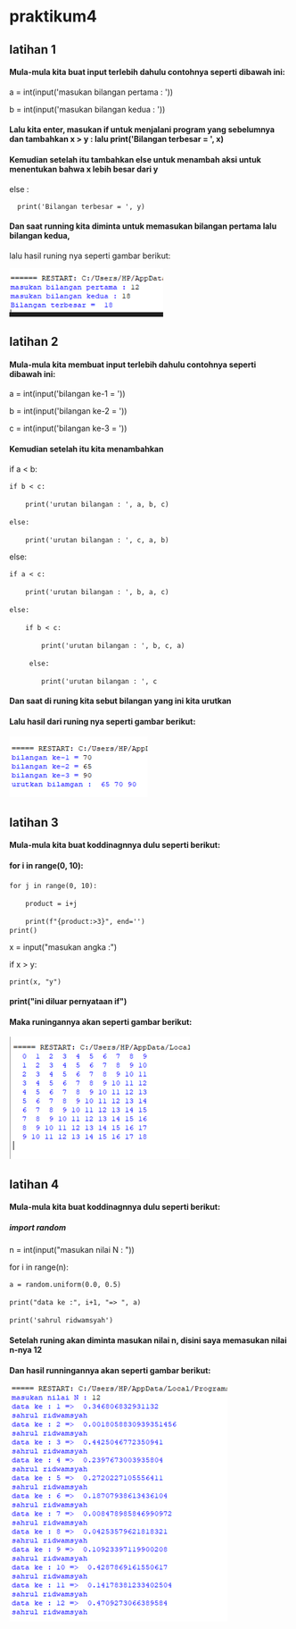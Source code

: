 # praktikum4
## latihan 1

#### Mula-mula kita buat input terlebih dahulu contohnya seperti dibawah ini:

a = int(input('masukan bilangan pertama : '))

b = int(input('masukan bilangan kedua : '))

#### Lalu kita enter, masukan if untuk menjalani program yang sebelumnya dan tambahkan x > y : lalu print('Bilangan terbesar = ', x)
#### Kemudian setelah itu tambahkan else untuk menambah aksi untuk menentukan bahwa x lebih besar dari y 

 else :
 
      print('Bilangan terbesar = ', y)
      
#### Dan saat running kita diminta untuk memasukan bilangan pertama lalu bilangan kedua,      
lalu hasil runing nya seperti gambar berikut:

![Gambar1](Gambar/dit11.png)


## latihan 2

#### Mula-mula kita membuat input terlebih dahulu contohnya seperti dibawah ini:

a = int(input('bilangan ke-1 = '))

b = int(input('bilangan ke-2 = '))

c = int(input('bilangan ke-3 = '))

#### Kemudian setelah itu kita menambahkan

if a < b:

    if b < c:
    
        print('urutan bilangan : ', a, b, c)
        
    else:
    
        print('urutan bilangan : ', c, a, b)
        
else:

    if a < c:
    
        print('urutan bilangan : ', b, a, c)
        
    else:
    
        if b < c:
        
            print('urutan bilangan : ', b, c, a)
            
         else:
         
            print('urutan bilangan : ', c
            
#### Dan saat di runing kita sebut bilangan yang ini kita urutkan 
#### Lalu hasil dari runing nya seperti gambar berikut:

![Gambar1](Gambar/dit2.png)


## latihan 3

#### Mula-mula kita buat koddinagnnya dulu seperti berikut:

#### for i in range(0, 10):

    for j in range(0, 10):
    
        product = i+j
        
        print(f"{product:>3}", end='')
    print()

x = input("masukan angka :")

if x > y:

    print(x, "y")
    
#### print("ini diluar pernyataan if")

#### Maka runingannya akan seperti gambar berikut:

![Gambar1](Gambar/dit3.png)


## latihan 4

#### Mula-mula kita buat koddinagnnya dulu seperti berikut:

##### import random

n = int(input("masukan nilai N : "))

for i in range(n):

    a = random.uniform(0.0, 0.5)
    
    print("data ke :", i+1, "=> ", a)
    
    print('sahrul ridwamsyah')
    
#### Setelah runing akan diminta masukan nilai n, disini saya memasukan nilai n-nya 12
#### Dan hasil runningannya akan seperti gambar berikut:

![Gambar1](Gambar/dit4.png)


